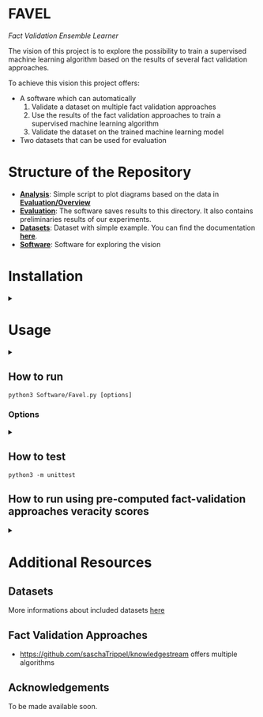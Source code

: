 FAVEL
=
<i>Fact Validation Ensemble Learner</i>

The vision of this project is to explore the possibility to train a supervised machine learning algorithm based on the results of several fact validation approaches.

To achieve this vision this project offers:
* A software which can automatically
    1. Validate a dataset on multiple fact validation approaches
    2. Use the results of the fact validation approaches to train a supervised machine learning algorithm
    3. Validate the dataset on the trained machine learning model
* Two datasets that can be used for evaluation

# Structure of the Repository

- [**Analysis**](Analysis): Simple script to plot diagrams based on the data in [**Evaluation/Overview**](Evaluation/Overview.xlsx)
- [**Evaluation**](Evaluation): The software saves results to this directory. It also contains preliminaries results of our experiments.
- [**Datasets**](Datasets): Dataset with simple example.  You can find the documentation [**here**](Datasets/README.md).  
- [**Software**](Software): Software for exploring the vision

# Installation
<details><summary> </summary>

```
git clone https://github.com/dice-group/favel.git
conda create -n "favel" python=3.7
conda activate favel
cd favel
pip install -r requirements.txt
cd favel
```
or 
```
git clone https://github.com/dice-group/favel.git
virtualenv -p python3.7 favel
source favel/bin/activate
pip install -r requirements.txt
cd favel
```
</details>

# Usage

<details><summary> </summary>

* To conduct an experiment with the software execute the following steps:
    1. Create a directory inside the Evaluation directory.\
        The name of the directory is the name of the experiment \
        Example: ```favel/Evaluation/experiment42```
    2. Create a configuration file ```favel.conf``` inside the experiment directory. \
        The configuration file defines the set of fact validation approaches and the machine learning algorithm. \
        A basic configuration file is can be found [**here**](Evaluation/example/favel.conf). \
        For more advanced configuration options look [**here**](Software/MLService/README.md). \
        Example: ```favel/Evaluation/experiment42/favel.conf```
    3. Execute the software. \
        For the software to be able to use fact validation approaches, these approaches might have to be started manually. \
        An exaustive description how to run the software can be found in the following section. \
        Results will be saved to the [**favel/Evaluation/**](Evaluation) directory. \
        Example: ```python3 favel/Software/Favel.py -d favel/FinalDataset_Hard -e experiment42```

</details>

## How to run

```
python3 Software/Favel.py [options]
```

### Options

<details><summary> </summary>

* ```-e EXPERIMENT, --experiment EXPERIMENT``` name of the experiment, corresponds with the name of the experiment folder in the ```Evaluation``` directory
* ```-b EXPERIMENT, --batch EXPERIMENT``` name of the experiment, corresponds with the name of the experiment folder in the ```Evaluation``` directory.
Experiment will be run in batch mode, meaning that an experiment will be executed with every subset of the specified set of fact validation approaches.
* ```-d DATA, --data DATA``` path to the dataset to validate
* ```-w, --write``` write everything to disk. If this flag is set, all possible outputs are written to disk. This includes models, normalizers, predicate encoders, and dataframes.
If the flag is not set, only the overview is written to disk.
* ```-c, --containers```Automatically Start/Stop containers that encapsulate the fact validation approaches.
* ```-a, --automl``` To use the autoML system instead of the manual algorithm selection.

</details>


## How to test

```
python3 -m unittest
```

## How to run using pre-computed fact-validation approaches veracity scores
<details><summary> </summary>
    
* First activate the environment using the command specified above. 
* FAVEL_ALL_RESULTS.zip file contains the precomputed veracity scores from individual approaches. 
* Unzip this file and run the following command to execute experiments.
* You can change the input config file in the Evaluations/eval001 folder.

```
unzip FAVEL_ALL_RESULTS.zip
python3 Software/Favel.py -e eval001 -d FAVEL_ALL_RESULTS/FaVEL/input/ -w -a
```

Each experiment can take up to 3 hours depending upon no. of iterations in the input config file.

</details>

# Additional Resources

## Datasets

More informations about included datasets [here](Datasets)
<!-- * [FactBench](https://github.com/saschaTrippel/FactBench-Dataset_2022)
* [BPDP](https://github.com/saschaTrippel/BPDP-Dataset_2022)
* [Favel](https://github.com/saschaTrippel/favel/tree/main/Favel_Dataset)
* [Favel-hard](https://github.com/saschaTrippel/favel/tree/main/FinalDataset_Hard) -->

## Fact Validation Approaches
* <https://github.com/saschaTrippel/knowledgestream> offers multiple algorithms
<!-- * <https://github.com/palaniappan1/COPAAL> offers COPAAL -->


## Acknowledgements
To be made available soon.
